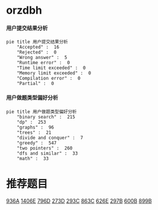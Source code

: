 # orzdbh

<!-- tabs:start -->



#### **用户提交结果分析**

```mermaid
pie title 用户提交结果分析
    "Accepted" :  16
    "Rejected" :  0
    "Wrong answer" :  5
    "Runtime error" :  0
    "Time limit exceeded" :  0
    "Memory limit exceeded" :  0
    "Compilation error" :  0
    "Partial" :  0
```

#### **用户做题类型偏好分析**

```mermaid
pie title 用户做题类型偏好分析
    "binary search" :  215
    "dp" :  253
    "graphs" :  96
    "trees" :  21
    "divide and conquer" :  7
    "greedy" :  547
    "two pointers" :  260
    "dfs and similar" :  33
    "math" :  33
```



<!-- tabs:end -->
# 推荐题目
[936A](https://codeforces.com/contest/936/problem/A)
[1406E](https://codeforces.com/contest/1406/problem/E)
[796D](https://codeforces.com/contest/796/problem/D)
[273D](https://codeforces.com/contest/273/problem/D)
[293C](https://codeforces.com/contest/293/problem/C)
[863C](https://codeforces.com/contest/863/problem/C)
[626E](https://codeforces.com/contest/626/problem/E)
[297B](https://codeforces.com/contest/297/problem/B)
[600B](https://codeforces.com/contest/600/problem/B)
[899B](https://codeforces.com/contest/899/problem/B)
